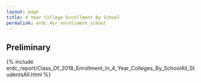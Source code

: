 ```yaml
---
layout: page
title: 4 Year College Enrollment By School
permalink: erdc_4yr_enrollment_school
---
```


## Preliminary

{% include erdc_report/Class_Of_2018_Enrollment_In_4_Year_Colleges_By_SchoolAll_StudentsAll.html %}


